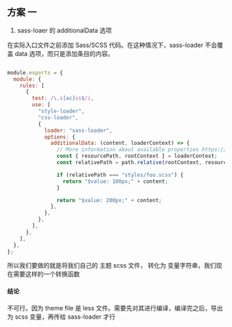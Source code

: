 

## 方案 一

1. sass-loaer 的 additionalData 选项

在实际入口文件之前添加 Sass/SCSS 代码。在这种情况下，sass-loader 不会覆盖 data 选项，而只是添加条目的内容。

``` js

module.exports = {
  module: {
    rules: [
      {
        test: /\.s[ac]ss$/i,
        use: [
          "style-loader",
          "css-loader",
          {
            loader: "sass-loader",
            options: {
              additionalData: (content, loaderContext) => {
                // More information about available properties https://webpack.js.org/api/loaders/
                const { resourcePath, rootContext } = loaderContext;
                const relativePath = path.relative(rootContext, resourcePath);

                if (relativePath === "styles/foo.scss") {
                  return "$value: 100px;" + content;
                }

                return "$value: 200px;" + content;
              },
            },
          },
        ],
      },
    ],
  },
};

```
所以我们要做的就是将我们自己的 主题 scss 文件， 转化为 变量字符串，我们现在需要这样的一个转换函数

#### 结论

不可行。因为 theme file 是 less 文件。需要先对其进行编译，编译完之后，导出为 scss 变量，再传给 sass-loader 才行
